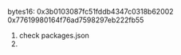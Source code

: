 

bytes16:
0x3b0103087fc51fddb4347c0318b62002
0x77619980164f76ad7598297eb222fb55 



1. check packages.json
2. 